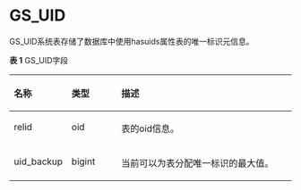 # GS\_UID

GS\_UID系统表存储了数据库中使用hasuids属性表的唯一标识元信息。

**表 1**  GS\_UID字段

<a name="table35104613115"></a>
<table><thead align="left"><tr id="row55101460111"><th class="cellrowborder" valign="top" width="18.74187418741874%" id="mcps1.2.4.1.1"><p id="p175101661413"><a name="p175101661413"></a><a name="p175101661413"></a>名称</p>
</th>
<th class="cellrowborder" valign="top" width="17.791779177917793%" id="mcps1.2.4.1.2"><p id="p45101161713"><a name="p45101161713"></a><a name="p45101161713"></a>类型</p>
</th>
<th class="cellrowborder" valign="top" width="63.46634663466347%" id="mcps1.2.4.1.3"><p id="p451019611115"><a name="p451019611115"></a><a name="p451019611115"></a>描述</p>
</th>
</tr>
</thead>
<tbody><tr id="row6510661212"><td class="cellrowborder" valign="top" width="18.74187418741874%" headers="mcps1.2.4.1.1 "><p id="p195101615114"><a name="p195101615114"></a><a name="p195101615114"></a>relid</p>
</td>
<td class="cellrowborder" valign="top" width="17.791779177917793%" headers="mcps1.2.4.1.2 "><p id="p1051012617115"><a name="p1051012617115"></a><a name="p1051012617115"></a>oid</p>
</td>
<td class="cellrowborder" valign="top" width="63.46634663466347%" headers="mcps1.2.4.1.3 "><p id="p25101664113"><a name="p25101664113"></a><a name="p25101664113"></a>表的oid信息。</p>
</td>
</tr>
<tr id="row105101561116"><td class="cellrowborder" valign="top" width="18.74187418741874%" headers="mcps1.2.4.1.1 "><p id="p75101061813"><a name="p75101061813"></a><a name="p75101061813"></a>uid_backup</p>
</td>
<td class="cellrowborder" valign="top" width="17.791779177917793%" headers="mcps1.2.4.1.2 "><p id="p151056719"><a name="p151056719"></a><a name="p151056719"></a>bigint</p>
</td>
<td class="cellrowborder" valign="top" width="63.46634663466347%" headers="mcps1.2.4.1.3 "><p id="p551017613119"><a name="p551017613119"></a><a name="p551017613119"></a>当前可以为表分配唯一标识的最大值。</p>
</td>
</tr>
</tbody>
</table>

